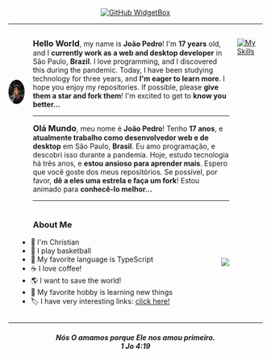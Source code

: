 <div align="center">

[![GitHub WidgetBox](https://github-widgetbox.vercel.app/api/profile?username=jpmoncao&data=followers,stars,commits&theme=dark)](https://github.com/jpmoncao/)

</div>

___

<div style="display: flex; justify-content: space-between; align-items: flex-start; gap: 1rem;">
    <link
    rel="stylesheet"
    href="https://cdn.jsdelivr.net/gh/dheereshagrwal/colored-icons@master/ci.min.css"
    />
    <div style="display: flex; flex-direction: column; justify-content: center; margin-top: 3rem; align-items: center; gap: 2rem;">
        <img src="./profile.jpg" style="margin-top: 3rem; height: 3rem; border-radius: 50%;">
        <a href="https://www.instagram.com/jpmoncao">
            <i class="ci ci-instagram-light ci-2x"></i>
        </a>
        <a href="https://twitter.com/jp_moncao">
            <i class="ci ci-twitter-light ci-2x"></i>
        </a>
        <a href="https://www.linkedin.com/in/jpmoncao/">
            <i class="ci ci-linkedin-light ci-2x"></i>
        </a>
        <a href="https://open.spotify.com/user/qmyn775x7m8bycxdpl0ynvz3e?si=d5ce71814dfd445d&nd=1">
            <i class="ci ci-spotify-light ci-2x"></i>
        </a>
        <a href="https://github.com/jpmoncao">
            <i class="ci ci-github-light ci-2x"></i>
        </a>
    </div>
    <div style="width: 60vw;">
        <p>
            <h3 style="display: inline"><strong>Hello World</strong></h3>, my name is <strong>João Pedro</strong>! I'm <strong>17 years</strong> old, and I <strong>currently work as a web and desktop developer</strong> in São Paulo, <strong>Brazil</strong>. I love programming, and I discovered this during the pandemic. Today, I have been studying technology for three years, and <strong>I'm eager to learn more</strong>. I hope you enjoy my repositories. If possible, please <strong>give them a star and fork them</strong>!
            I'm excited to get to <strong>know you better...</strong>
        </p>
        <hr/>
        <p>
            <h3 style="display: inline"><strong>Olá Mundo</strong></h3>, meu nome é <strong>João Pedro</strong>! Tenho <strong>17 anos</strong>, e <strong>atualmente trabalho como desenvolvedor web e de desktop</strong> em São Paulo, <strong>Brasil</strong>. Eu amo programação, e descobri isso durante a pandemia. Hoje, estudo tecnologia há três anos, e <strong>estou ansioso para aprender mais</strong>. Espero que você goste dos meus repositórios. Se possível, por favor, <strong>dê a eles uma estrela e faça um fork</strong>!
            Estou animado para <strong>conhecê-lo melhor...</strong>
        </p>
        <hr/>
        <div style="display: flex; justify-content: space-between; align-items: center; gap: 1rem;">
            <div>
                <h3>About Me</h3>
                <ul style="margin-left: -1.75rem;">
                    <li>🙏 I'm Christian</li>
                    <li>🏀 I play basketball</li>
                    <li>🧩 My favorite language is TypeScript</li>
                    <li>☕ I love coffee!</li>
                    <li>🌎 I want to save the world!</li>
                    <li>📖 My favorite hobby is learning new things</li>
                    <li>🏷️ I have very interesting links: <a href="https://linktr.ee/jpmoncao">click here!</a></li>
                </ul>
            </div>
            <img src="https://spotify-recently-played-readme.vercel.app/api?user=qmyn775x7m8bycxdpl0ynvz3e&count=3&width=300">
        </div>
    </div>
    
[![My Skills](https://skillicons.dev/icons?i=ts,react,nodejs,python,django,php,java,express,laravel,html,css,js,cpp,arduino,spring,bootstrap,tailwind,docker,ruby,mysql,postgres,prisma,sequelize,next,scss,figma,vscode,git,github,jquery,linux,vue,postman&theme=dark&perline=4)](https://skillicons.dev)
</div>

___

<div align="center">

<h4><em>Nós O amamos porque Ele nos amou primeiro.<br/>
1 Jo 4:19</em></h4>

</div>
